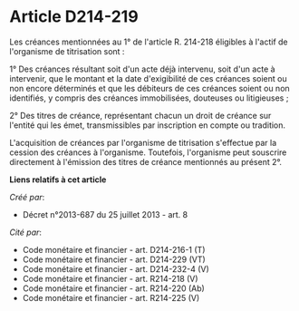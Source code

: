 # Article D214-219

Les créances mentionnées au 1° de l'article R. 214-218 éligibles à l'actif de l'organisme de titrisation sont : 

1° Des créances résultant soit d'un acte déjà intervenu, soit d'un acte à intervenir, que le montant et la date d'exigibilité
de ces créances soient ou non encore déterminés et que les débiteurs de ces créances soient ou non identifiés, y compris des
créances immobilisées, douteuses ou litigieuses ; 

2° Des titres de créance, représentant chacun un droit de créance sur l'entité qui les émet, transmissibles par inscription
en compte ou tradition. 

L'acquisition de créances par l'organisme de titrisation s'effectue par la cession des créances à l'organisme. Toutefois,
l'organisme peut souscrire directement à l'émission des titres de créance mentionnés au présent 2°.

**Liens relatifs à cet article**

_Créé par_:

  - Décret n°2013-687 du 25 juillet 2013 - art. 8

_Cité par_:

  - Code monétaire et financier - art. D214-216-1 (T)
  - Code monétaire et financier - art. D214-229 (VT)
  - Code monétaire et financier - art. D214-232-4 (V)
  - Code monétaire et financier - art. R214-218 (V)
  - Code monétaire et financier - art. R214-220 (Ab)
  - Code monétaire et financier - art. R214-225 (V)

